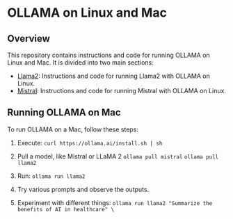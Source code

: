 # OLLAMA on Linux and Mac

## Overview

This repository contains instructions and code for running OLLAMA on Linux and Mac. It is divided into two main sections:

- [Llama2](llama2/README.md): Instructions and code for running Llama2 with OLLAMA on Linux.
- [Mistral](mistral/README.md): Instructions and code for running Mistral with OLLAMA on Linux.

## Running OLLAMA on Mac

To run OLLAMA on a Mac, follow these steps:

1. Execute: ```curl https://ollama.ai/install.sh | sh```
2. Pull a model, like Mistral or LLaMA 2
   ```ollama pull mistral```
   ```ollama pull llama2```

3. Run: ```ollama run llama2```
4. Try various prompts and observe the outputs.
5. Experiment with different things:
   ```ollama run llama2 "Summarize the benefits of AI in healthcare" \```
  

